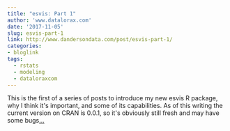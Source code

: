 ```yaml
---
title: "esvis: Part 1"
author: 'www.datalorax.com'
date: '2017-11-05'
slug: esvis-part-1
link: http://www.dandersondata.com/post/esvis-part-1/
categories:
- bloglink
tags:
  - rstats
  - modeling
  - dataloraxcom
---
```


This is the first of a series of posts to introduce my new esvis R package, why I think it's important, and some of its capabilities. As of this writing the current version on CRAN is 0.0.1, so it's obviously still fresh and may have some bugs[... <i class="fas fa-external-link-alt"></i>](http://www.dandersondata.com/post/esvis-part-1/)

